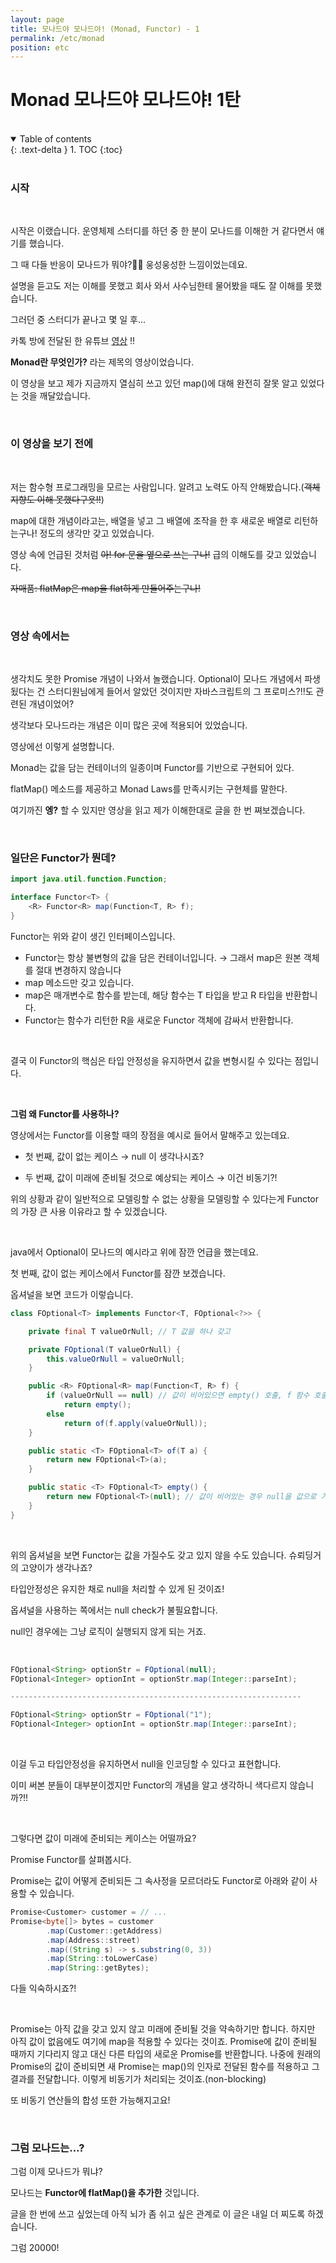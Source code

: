 ```yaml
---
layout: page
title: 모나드야 모나드야! (Monad, Functor) - 1
permalink: /etc/monad
position: etc
---
```



# Monad 모나드야 모나드야! 1탄

<br />

<details open markdown="block">
  <summary>
    Table of contents
  </summary>
  {: .text-delta }
1. TOC
{:toc}
</details>

<br/>

### 시작
<br />

시작은 이랬습니다. 운영체제 스터디를 하던 중 한 분이 모나드를 이해한 거 같다면서 얘기를 했습니다.

그 때 다들 반응이 모나드가 뭐야?👀👀 웅성웅성한 느낌이었는데요.

설명을 듣고도 저는 이해를 못했고 회사 와서 사수님한테 물어봤을 때도 잘 이해를 못했습니다.

그러던 중 스터디가 끝나고 몇 일 후...

카톡 방에 전달된 한 유튜브 [영상](https://www.youtube.com/watch?v=jI4aMyqvpfQ) !!

**Monad란 무엇인가?** 라는 제목의 영상이었습니다. 

이 영상을 보고 제가 지금까지 열심히 쓰고 있던 map()에 대해 완전히 잘못 알고 있었다는 것을 깨달았습니다.

<br />


### 이 영상을 보기 전에
<br />

저는 함수형 프로그래밍을 모르는 사람입니다. 알려고 노력도 아직 안해봤습니다.(~~객체지향도 이해 못했다구욧!!~~)

map에 대한 개념이라고는, 배열을 넣고 그 배열에 조작을 한 후 새로운 배열로 리턴하는구나! 정도의 생각만 갖고 있었습니다. 

영상 속에 언급된 것처럼 ~~아! for 문을 옆으로 쓰는 구나!~~ 급의 이해도를 갖고 있었습니다.

~~자매품: flatMap은 map을 flat하게 만들어주는구나!~~


<br />

### 영상 속에서는
<br />

생각치도 못한 Promise 개념이 나와서 놀랬습니다. Optional이 모나드 개념에서 파생됬다는 건 스터디원님에게 들어서 알았던 것이지만 자바스크립트의 그 프로미스?!!도 관련된 개념이었어?

생각보다 모나드라는 개념은 이미 많은 곳에 적용되어 있었습니다. 

영상에선 이렇게 설명합니다.

Monad는 값을 담는 컨테이너의 일종이며 Functor를 기반으로 구현되어 있다.

flatMap() 메소드를 제공하고 Monad Laws를 만족시키는 구현체를 말한다.

여기까진 **엥?** 할 수 있지만 영상을 읽고 제가 이해한대로 글을 한 번 쪄보겠습니다.

<br />


### 일단은 Functor가 뭔데?

```java
import java.util.function.Function;

interface Functor<T> {
    <R> Functor<R> map(Function<T, R> f);
}
```

Functor는 위와 같이 생긴 인터페이스입니다.

- Functor는 항상 불변형의 값을 담은 컨테이너입니다. → 그래서 map은 원본 객체를 절대 변경하지 않습니다
- map 메소드만 갖고 있습니다.
- map은 매개변수로 함수를 받는데, 해당 함수는 T 타입을 받고 R 타입을 반환합니다.
- Functor는 함수가 리턴한 R을 새로운 Functor 객체에 감싸서 반환합니다.
<br />

결국 이 Functor의 핵심은 타입 안정성을 유지하면서 값을 변형시킬 수 있다는 점입니다. 

<br />

<strong>그럼 왜 Functor를 사용하나?</strong>

영상에서는 Functor를 이용할 때의 장점을 예시로 들어서 말해주고 있는데요.

- 첫 번째, 값이 없는 케이스 → null 이 생각나시죠?

- 두 번째, 값이 미래에 준비될 것으로 예상되는 케이스 → 이건 비동기?!

위의 상황과 같이 일반적으로 모델링할 수 없는 상황을 모델링할 수 있다는게 Functor의 가장 큰 사용 이유라고 할 수 있겠습니다.


<br />

java에서 Optional이 모나드의 예시라고 위에 잠깐 언급을 했는데요. 

첫 번째, 값이 없는 케이스에서 Functor를 잠깐 보겠습니다.

옵셔널을 보면 코드가 이렇습니다.

```java
class FOptional<T> implements Functor<T, FOptional<?>> {

    private final T valueOrNull; // T 값을 하나 갖고

    private FOptional(T valueOrNull) {
        this.valueOrNull = valueOrNull;
    }

    public <R> FOptional<R> map(Function<T, R> f) {
        if (valueOrNull == null) // 값이 비어있으면 empty() 호출, f 함수 호출 안함
            return empty();
        else
            return of(f.apply(valueOrNull));
    }

    public static <T> FOptional<T> of(T a) {
        return new FOptional<T>(a);
    }

    public static <T> FOptional<T> empty() {
        return new FOptional<T>(null); // 값이 비어있는 경우 null을 값으로 가진 Functor를 반환
    }
}
```
<br />

위의 옵셔널을 보면 Functor는 값을 가질수도 갖고 있지 않을 수도 있습니다. 슈뢰딩거의 고양이가 생각나죠?

타입안정성은 유지한 채로 null을 처리할 수 있게 된 것이죠!

옵셔널을 사용하는 쪽에서는 null check가 불필요합니다. 

null인 경우에는 그냥 로직이 실행되지 않게 되는 거죠.

<br />


```java
FOptional<String> optionStr = FOptional(null);
FOptional<Integer> optionInt = optionStr.map(Integer::parseInt);

-----------------------------------------------------------------

FOptional<String> optionStr = FOptional("1");
FOptional<Integer> optionInt = optionStr.map(Integer::parseInt);
```

<br />

이걸 두고 타입안정성을 유지하면서 null을 인코딩할 수 있다고 표현합니다.

이미 써본 분들이 대부분이겠지만 Functor의 개념을 알고 생각하니 색다르지 않습니까?!!


<br />


그렇다면 값이 미래에 준비되는 케이스는 어떨까요?

Promise Functor를 살펴봅시다.

Promise<T>는 값이 어떻게 준비되든 그 속사정을 모르더라도 Functor로 아래와 같이 사용할 수 있습니다.

```java
Promise<Customer> customer = // ...
Promise<byte[]> bytes = customer
        .map(Customer::getAddress)
        .map(Address::street)
        .map((String s) -> s.substring(0, 3))
        .map(String::toLowerCase)
        .map(String::getBytes);
```

다들 익숙하시죠?! 

<br />

Promise<Customer>는 아직 값을 갖고 있지 않고 미래에 준비될 것을 약속하기만 합니다. 
하지만 아직 값이 없음에도 여기에 map을 적용할 수 있다는 것이죠. Promise에 값이 준비될 때까지 기다리지 않고 대신 다른 타입의 새로운 Promise를 반환합니다. 
나중에 원래의 Promise의 값이 준비되면 새 Promise는 map()의 인자로 전달된 함수를 적용하고 그 결과를 전달합니다. 
이렇게 비동기가 처리되는 것이죠.(non-blocking)

또 비동기 연산들의 합성 또한 가능해지고요!

<br />

### 그럼 모나드는...?

그럼 이제 모나드가 뭐냐?

모나드는 <strong>Functor에 flatMap()을 추가한</strong> 것입니다. 

글을 한 번에 쓰고 싶었는데 아직 뇌가 좀 쉬고 싶은 관계로 이 글은 내일 더 찌도록 하겠습니다. 

그럼 20000!
